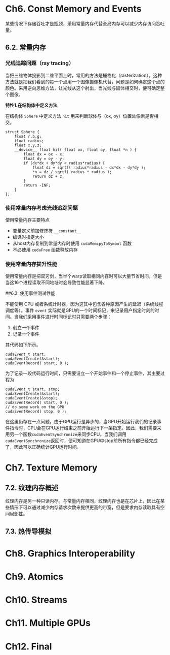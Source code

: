 # Ch6. Const Memory and Events

某些情况下存储吞吐才是瓶颈，采用常量内存代替全局内存可以减少内存访问吞吐量。

## 6.2. 常量内存
### 光线追踪问题（ray tracing）

当把三维物体投影到二维平面上时，常用的方法是栅格化（rasterization）。这种方法就是把我们看到的每一个点用一个图像摄像机代替，问题是如何确定这个点的颜色。采用逆向思维方法，让光线从这个射出，当光线与固体相交时，便可确定整个图像。

**特性1.在结构体中定义方法**

在结构体 `Sphere` 中定义方法 `hit` 用来判断球体与（ox, oy）位置处像素是否相交。

```
struct Sphere {
    float r,b,g;
    float radius;
    float x,y,z;
    __device__ float hit( float ox, float oy, float *n ) {
        float dx = ox - x;
        float dy = oy - y;
        if (dx*dx + dy*dy < radius*radius) {
            float dz = sqrtf( radius*radius - dx*dx - dy*dy );
            *n = dz / sqrtf( radius * radius );
            return dz + z;
        }
        return -INF;
    }
};
```

### 使用常量内存考虑光线追踪问题

使用常量内存主要特点

* 变量定义前加修饰符 `__constant__`
* 编译时指定大小
* 从host内存复制到常量内存时使用 `cudaMemcpyToSymbol` 函数
* 不必使用 `cudaFree` 函数释放内存

### 使用常量内存提升性能

使用常量内存是把双刃剑，当半个warp读取相同内存时可以大量节省时间，但是当这16个进程读取不同地址时会导致性能显著下降。

##6.3. 使用事件测试性能

不能使用 CPU 或者系统计时器，因为这其中包含各种原因产生的延迟（系统线程调度等）。事件 `event` 实际就是GPU的一个时间标记，来记录用户指定时刻的时间。当我们采用事件进行时间标记时只需要两个步骤：

1. 创立一个事件
2. 记录一个事件

其代码如下所示。

```
cudaEvent_t start;
cudaEventCreate(&start);
cudaEventRecord( start, 0 );
```

为了记录一段代码运行时间，只需要设立一个开始事件和一个停止事件，其主要过程为

```
cudaEvent_t start, stop;
cudaEventCreate(&start);
cudaEventCreate(&stop);
cudaEventRecord( start, 0 );
// do some work on the GPU
cudaEventRecord( stop, 0 );
```
在这里仍存在一点问题，由于GPU运行是异步的，当GPU开始运行我们的记录事件指令时，CPU会在GPU运行结束之前开始运行下一条指定。因此，我们需要采用另一个函数`cudaEventSynchronize`来同步CPU。当我们调用`cudaEventSynchronize`返回时，便可知道在GPU中stop前所有指令都已经完成了，因此可以正确统计GPU运行时间。

# Ch7. Texture Memory

## 7.2. 纹理内存概述

纹理内存是另一种只读内存。与常量内存相同，纹理内存也是在芯片上，因此在某些情形下可以通过减少内存请求次数来提供更高的带宽，但是要求内存读取具有空间局部性。

## 7.3. 热传导模拟

# Ch8. Graphics Interoperability
# Ch9. Atomics
# Ch10. Streams
# Ch11. Multiple GPUs
# Ch12. Final
